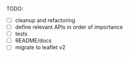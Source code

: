 TODO:

- [ ] cleanup and refactoring
- [ ] define relevant APIs in order of importance
- [ ] tests
- [ ] README/docs
- [ ] migrate to leaflet v2
